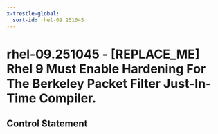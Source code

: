 ```yaml
---
x-trestle-global:
  sort-id: rhel-09.251045
---
```


# rhel-09.251045 - \[REPLACE_ME\] Rhel 9 Must Enable Hardening For The Berkeley Packet Filter Just-In-Time Compiler.

## Control Statement
